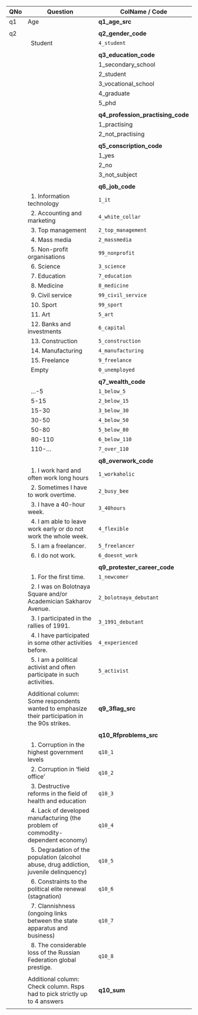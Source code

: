 | QNo  | Question | ColName / Code |
| ------------- | ------------- |------------- |
| q1 | Age | **q1_age_src** |
| | | |
| q2 |  | **q2_gender_code** |
| | &nbsp; Student | `4_student` |
| | | |
| | | **q3_education_code** |
| | | 1_secondary_school |
| | | 2_student |
| | | 3_vocational_school |
| | | 4_graduate |
| | | 5_phd |
| | | |
| | |**q4_profession_practising_code** |
| | | 1_practising |
| | | 2_not_practising |
| | | |
| | | **q5_conscription_code** |
| | | 1_yes |
| | | 2_no |
| | | 3_not_subject |
| | | |
| | | **q6_job_code** |
| | &nbsp; 1. Information technology | `1_it` |
| | &nbsp; 2. Accounting and marketing | `4_white_collar` |
| | &nbsp; 3. Top management | `2_top_management` |
| | &nbsp; 4. Mass media | `2_massmedia` |
| | &nbsp; 5. Non-profit organisations | `99_nonprofit` |
| | &nbsp; 6. Science | `3_science` |
| | &nbsp; 7. Education | `7_education` |
| | &nbsp; 8. Medicine | `8_medicine` |
| | &nbsp; 9. Civil service | `99_civil_service` |
| | &nbsp; 10. Sport | `99_sport` |
| | &nbsp; 11. Art | `5_art` |
| | &nbsp; 12. Banks and investments | `6_capital` |
| | &nbsp; 13. Construction | `5_construction` |
| | &nbsp; 14. Manufacturing | `4_manufacturing` |
| | &nbsp; 15. Freelance | `9_freelance` |
| | &nbsp; Empty | `0_unemployed` |
| | | |
| | | **q7_wealth_code** |
| | &nbsp; ...-5 | `1_below_5` |
| | &nbsp; 5-15 | `2_below_15` |
| | &nbsp; 15-30 | `3_below_30` |
| | &nbsp; 30-50 | `4_below_50` |
| | &nbsp; 50-80 | `5_below_80` |
| | &nbsp; 80-110 | `6_below_110` |
| | &nbsp; 110-… | `7_over_110` |
| | | |
| | | **q8_overwork_code** |
| | &nbsp; 1. I work hard and often work long hours | `1_workaholic` |
| | &nbsp; 2. Sometimes I have to work overtime. | `2_busy_bee` |
| | &nbsp; 3. I have a 40-hour week. | `3_40hours` |
| | &nbsp; 4. I am able to leave work early or do not work the whole week. | `4_flexible` |
| | &nbsp; 5. I am a freelancer. | `5_freelancer` |
| | &nbsp; 6. I do not work. | `6_doesnt_work` |
| | | |
| | | **q9_protester_career_code** |
| | &nbsp; 1. For the first time. | `1_newcomer` |
| | &nbsp; 2. I was on Bolotnaya Square and/or Academician Sakharov Avenue. | `2_bolotnaya_debutant` |
| | &nbsp; 3. I participated in the rallies of 1991. | `3_1991_debutant` |
| | &nbsp; 4. I have participated in some other activities before. | `4_experienced` |
| | &nbsp; 5. I am a political activist and often participate in such activities. | `5_activist` |
| | | |
| | Additional column: Some respondents wanted to emphasize their participation in the 90s strikes. | **q9_3flag_src** |
| | | |
| | | **q10_Rfproblems_src** |
| | &nbsp; 1. Corruption in the highest government levels | `q10_1` |
| | &nbsp; 2. Corruption in ‘field office’ | `q10_2` |
| | &nbsp; 3. Destructive reforms in the field of health and education | `q10_3` |
| | &nbsp; 4. Lack of developed manufacturing (the problem of commodity-dependent economy) | `q10_4` |
| | &nbsp; 5. Degradation of the population (alcohol abuse, drug addiction, juvenile delinquency) | `q10_5` |
| | &nbsp; 6. Constraints to the political elite renewal (stagnation) | `q10_6` |
| | &nbsp; 7. Clannishness (ongoing links between the state apparatus and business) | `q10_7` |
| | &nbsp; 8. The considerable loss of the Russian Federation global prestige. | `q10_8` |
| | | |
| | Additional column: Check column. Rsps had to pick strictly up to 4 answers | **q10_sum** |
| | | |

